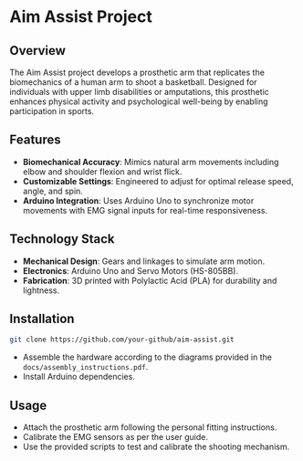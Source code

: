 # Aim Assist Project

## Overview
The Aim Assist project develops a prosthetic arm that replicates the biomechanics of a human arm to shoot a basketball. Designed for individuals with upper limb disabilities or amputations, this prosthetic enhances physical activity and psychological well-being by enabling participation in sports.

## Features
- **Biomechanical Accuracy**: Mimics natural arm movements including elbow and shoulder flexion and wrist flick.
- **Customizable Settings**: Engineered to adjust for optimal release speed, angle, and spin.
- **Arduino Integration**: Uses Arduino Uno to synchronize motor movements with EMG signal inputs for real-time responsiveness.

## Technology Stack
- **Mechanical Design**: Gears and linkages to simulate arm motion.
- **Electronics**: Arduino Uno and Servo Motors (HS-805BB).
- **Fabrication**: 3D printed with Polylactic Acid (PLA) for durability and lightness.

## Installation
```bash
git clone https://github.com/your-github/aim-assist.git
```
- Assemble the hardware according to the diagrams provided in the `docs/assembly_instructions.pdf`.
- Install Arduino dependencies.

## Usage
- Attach the prosthetic arm following the personal fitting instructions.
- Calibrate the EMG sensors as per the user guide.
- Use the provided scripts to test and calibrate the shooting mechanism.
